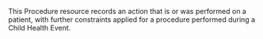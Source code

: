 This Procedure resource records an action that is or was performed on a patient, with further constraints applied for a procedure performed during a Child Health Event.